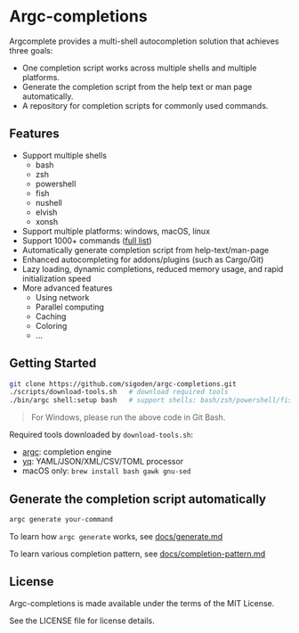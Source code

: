 # Argc-completions

Argcomplete provides a multi-shell autocompletion solution that achieves three goals:

- One completion script works across multiple shells and multiple platforms.
- Generate the completion script from the help text or man page automatically.
- A repository for completion scripts for commonly used commands.

## Features

- Support multiple shells
  - bash
  - zsh
  - powershell
  - fish
  - nushell
  - elvish
  - xonsh
- Support multiple platforms: windows, macOS, linux
- Support 1000+ commands ([full list](./MANIFEST.md))
- Automatically generate completion script from help-text/man-page
- Enhanced autocompleting for addons/plugins (such as Cargo/Git)
- Lazy loading, dynamic completions, reduced memory usage, and rapid initialization speed
- More advanced features
  - Using network 
  - Parallel computing
  - Caching
  - Coloring
  - ...
   
## Getting Started

```sh
git clone https://github.com/sigoden/argc-completions.git
./scripts/download-tools.sh   # download required tools
./bin/argc shell:setup bash   # support shells: bash/zsh/powershell/fish/nushell/elvish/xonsh
```

> For Windows, please run the above code in Git Bash.

Required tools downloaded by `download-tools.sh`:
- [argc](https://github.com/sigoden/argc): completion engine
- [yq](https://github.com/mikefarah/yq): YAML/JSON/XML/CSV/TOML processor
- macOS only: `brew install bash gawk gnu-sed`

## Generate the completion script automatically

```sh
argc generate your-command
```

To learn how `argc generate` works, see [docs/generate.md](docs/generate.md)

To learn various completion pattern, see [docs/completion-pattern.md](docs/completion-pattern.md)

## License

Argc-completions is made available under the terms of the MIT License. 

See the LICENSE file for license details.